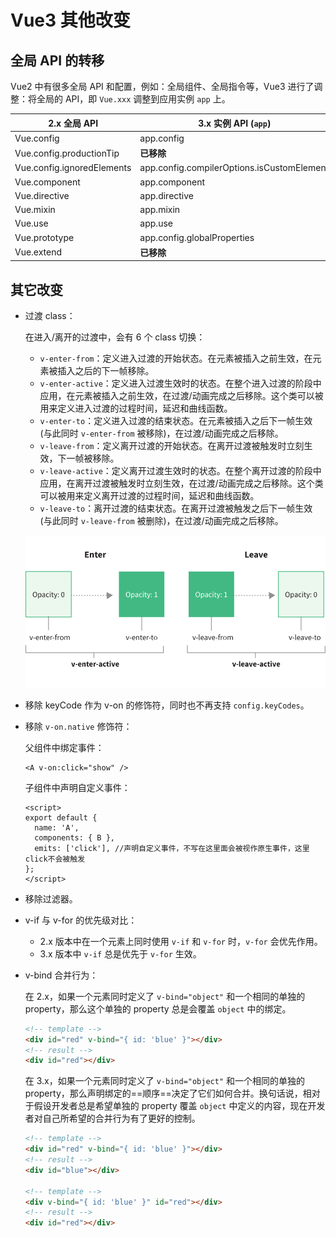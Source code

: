 # Vue3 其他改变

## 全局 API 的转移

Vue2 中有很多全局 API 和配置，例如：全局组件、全局指令等，Vue3 进行了调整：将全局的 API，即 `Vue.xxx` 调整到应用实例 `app` 上。

| 2.x 全局 API               | 3.x 实例 API (`app`)                       |
| -------------------------- | ------------------------------------------ |
| Vue.config                 | app.config                                 |
| Vue.config.productionTip   | **已移除**                                 |
| Vue.config.ignoredElements | app.config.compilerOptions.isCustomElement |
| Vue.component              | app.component                              |
| Vue.directive              | app.directive                              |
| Vue.mixin                  | app.mixin                                  |
| Vue.use                    | app.use                                    |
| Vue.prototype              | app.config.globalProperties                |
| Vue.extend                 | **已移除**                                 |

## 其它改变

- 过渡 class：

  在进入/离开的过渡中，会有 6 个 class 切换：

    - `v-enter-from`：定义进入过渡的开始状态。在元素被插入之前生效，在元素被插入之后的下一帧移除。
    - `v-enter-active`：定义进入过渡生效时的状态。在整个进入过渡的阶段中应用，在元素被插入之前生效，在过渡/动画完成之后移除。这个类可以被用来定义进入过渡的过程时间，延迟和曲线函数。
    - `v-enter-to`：定义进入过渡的结束状态。在元素被插入之后下一帧生效 (与此同时 `v-enter-from` 被移除)，在过渡/动画完成之后移除。
    - `v-leave-from`：定义离开过渡的开始状态。在离开过渡被触发时立刻生效，下一帧被移除。
    - `v-leave-active`：定义离开过渡生效时的状态。在整个离开过渡的阶段中应用，在离开过渡被触发时立刻生效，在过渡/动画完成之后移除。这个类可以被用来定义离开过渡的过程时间，延迟和曲线函数。
    - `v-leave-to`：离开过渡的结束状态。在离开过渡被触发之后下一帧生效 (与此同时 `v-leave-from` 被删除)，在过渡/动画完成之后移除。

  ![Transition Diagram](../images/transitions.svg)

- 移除 keyCode 作为 v-on 的修饰符，同时也不再支持 `config.keyCodes`。

- 移除 `v-on.native` 修饰符：

  父组件中绑定事件：

  ```vue
  <A v-on:click="show" />
  ```

  子组件中声明自定义事件：

  ```vue
  <script>
  export default {
    name: 'A',
    components: { B },
    emits: ['click'], //声明自定义事件，不写在这里面会被视作原生事件，这里click不会被触发
  };
  </script>
  ```

- 移除过滤器。

- v-if 与 v-for 的优先级对比：

    - 2.x 版本中在一个元素上同时使用 `v-if` 和 `v-for` 时，`v-for` 会优先作用。
    - 3.x 版本中 `v-if` 总是优先于 `v-for` 生效。

- v-bind 合并行为：

  在 2.x，如果一个元素同时定义了 `v-bind="object"` 和一个相同的单独的 property，那么这个单独的 property 总是会覆盖 `object` 中的绑定。

  ```html
  <!-- template -->
  <div id="red" v-bind="{ id: 'blue' }"></div>
  <!-- result -->
  <div id="red"></div>
  ```

  在 3.x，如果一个元素同时定义了 `v-bind="object"` 和一个相同的单独的 property，那么声明绑定的==顺序==决定了它们如何合并。换句话说，相对于假设开发者总是希望单独的 property 覆盖 `object` 中定义的内容，现在开发者对自己所希望的合并行为有了更好的控制。

  ```html
  <!-- template -->
  <div id="red" v-bind="{ id: 'blue' }"></div>
  <!-- result -->
  <div id="blue"></div>

  <!-- template -->
  <div v-bind="{ id: 'blue' }" id="red"></div>
  <!-- result -->
  <div id="red"></div>
  ```
